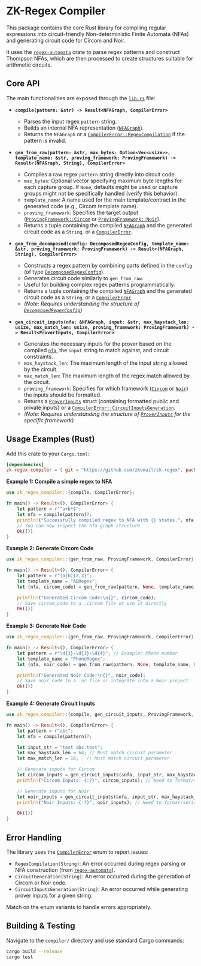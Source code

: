 # ZK-Regex Compiler

This package contains the core Rust library for compiling regular expressions into circuit-friendly Non-deterministic Finite Automata (NFAs) and generating circuit code for Circom and Noir.

It uses the [`regex-automata`](https://github.com/rust-lang/regex/tree/master/regex-automata) crate to parse regex patterns and construct Thompson NFAs, which are then processed to create structures suitable for arithmetic circuits.

## Core API

The main functionalities are exposed through the [`lib.rs`](./src/lib.rs) file:

-   **`compile(pattern: &str) -> Result<NFAGraph, CompilerError>`**

    -   Parses the input regex `pattern` string.
    -   Builds an internal NFA representation ([`NFAGraph`](./src/types.rs)).
    -   Returns the `NFAGraph` or a [`CompilerError::RegexCompilation`](./src/error.rs) if the pattern is invalid.

-   **`gen_from_raw(pattern: &str, max_bytes: Option<Vec<usize>>, template_name: &str, proving_framework: ProvingFramework) -> Result<(NFAGraph, String), CompilerError>`**

    -   Compiles a raw regex `pattern` string directly into circuit code.
    -   `max_bytes`: Optional vector specifying maximum byte lengths for each capture group. If `None`, defaults might be used or capture groups might not be specifically handled (verify this behavior).
    -   `template_name`: A name used for the main template/contract in the generated code (e.g., Circom template name).
    -   `proving_framework`: Specifies the target output ([`ProvingFramework::Circom`](./src/types.rs#L23) or [`ProvingFramework::Noir`](./src/types.rs#L23)).
    -   Returns a tuple containing the compiled [`NFAGraph`](./src/nfa/mod.rs#L32) and the generated circuit code as a `String`, or a [`CompilerError`](./src/error.rs#L5).

-   **`gen_from_decomposed(config: DecomposedRegexConfig, template_name: &str, proving_framework: ProvingFramework) -> Result<(NFAGraph, String), CompilerError>`**

    -   Constructs a regex pattern by combining parts defined in the `config` (of type [`DecomposedRegexConfig`](./src/types.rs#L15)).
    -   Generates circuit code similarly to `gen_from_raw`.
    -   Useful for building complex regex patterns programmatically.
    -   Returns a tuple containing the compiled [`NFAGraph`](./src/nfa/mod.rs#L32) and the generated circuit code as a `String`, or a [`CompilerError`](./src/error.rs#L5).
    -   _(Note: Requires understanding the structure of [`DecomposedRegexConfig`](./src/types.rs#L15))_

-   **`gen_circuit_inputs(nfa: &NFAGraph, input: &str, max_haystack_len: usize, max_match_len: usize, proving_framework: ProvingFramework) -> Result<ProverInputs, CompilerError>`**

    -   Generates the necessary inputs for the prover based on the compiled [`nfa`](./src/nfa/mod.rs#L32), the `input` string to match against, and circuit constraints.
    -   `max_haystack_len`: The maximum length of the input string allowed by the circuit.
    -   `max_match_len`: The maximum length of the regex match allowed by the circuit.
    -   `proving_framework`: Specifies for which framework ([`Circom`](./src/types.rs#L23) or [`Noir`](./src/types.rs#L23)) the inputs should be formatted.
    -   Returns a [`ProverInputs`](./src/types.rs#L33) struct (containing formatted public and private inputs) or a [`CompilerError::CircuitInputsGeneration`](./src/error.rs).
    -   _(Note: Requires understanding the structure of [`ProverInputs`](./src/types.rs#L33) for the specific framework)_

## Usage Examples (Rust)

Add this crate to your `Cargo.toml`:

```toml
[dependencies]
zk-regex-compiler = { git = "https://github.com/zkemail/zk-regex", package = "compiler" }
```

**Example 1: Compile a simple regex to NFA**

```rust
use zk_regex_compiler::{compile, CompilerError};

fn main() -> Result<(), CompilerError> {
    let pattern = r"^a+b*$";
    let nfa = compile(pattern)?;
    println!("Successfully compiled regex to NFA with {} states.", nfa.states().len());
    // You can now inspect the nfa graph structure
    Ok(())
}
```

**Example 2: Generate Circom Code**

```rust
use zk_regex_compiler::{gen_from_raw, ProvingFramework, CompilerError};

fn main() -> Result<(), CompilerError> {
    let pattern = r"(a|b){2,3}";
    let template_name = "ABRegex";
    let (nfa, circom_code) = gen_from_raw(pattern, None, template_name, ProvingFramework::Circom)?;

    println!("Generated Circom Code:\n{}", circom_code);
    // Save circom_code to a .circom file or use it directly
    Ok(())
}
```

**Example 3: Generate Noir Code**

```rust
use zk_regex_compiler::{gen_from_raw, ProvingFramework, CompilerError};

fn main() -> Result<(), CompilerError> {
    let pattern = r"\d{3}-\d{3}-\d{4}"; // Example: Phone number
    let template_name = "PhoneRegex";
    let (nfa, noir_code) = gen_from_raw(pattern, None, template_name, ProvingFramework::Noir)?;

    println!("Generated Noir Code:\n{}", noir_code);
    // Save noir_code to a .nr file or integrate into a Noir project
    Ok(())
}
```

**Example 4: Generate Circuit Inputs**

```rust
use zk_regex_compiler::{compile, gen_circuit_inputs, ProvingFramework, CompilerError};

fn main() -> Result<(), CompilerError> {
    let pattern = r"abc";
    let nfa = compile(pattern)?;

    let input_str = "test abc test";
    let max_haystack_len = 64; // Must match circuit parameter
    let max_match_len = 16;   // Must match circuit parameter

    // Generate inputs for Circom
    let circom_inputs = gen_circuit_inputs(&nfa, input_str, max_haystack_len, max_match_len, ProvingFramework::Circom)?;
    println!("Circom Inputs: {:?}", circom_inputs); // Need to format/serialize ProverInputs

    // Generate inputs for Noir
    let noir_inputs = gen_circuit_inputs(&nfa, input_str, max_haystack_len, max_match_len, ProvingFramework::Noir)?;
    println!("Noir Inputs: {:?}", noir_inputs); // Need to format/serialize ProverInputs

    Ok(())
}
```

## Error Handling

The library uses the [`CompilerError`](./src/error.rs) enum to report issues:

-   `RegexCompilation(String)`: An error occurred during regex parsing or NFA construction (from [`regex-automata`](https://github.com/rust-lang/regex/tree/master/regex-automata)).
-   `CircuitGeneration(String)`: An error occurred during the generation of Circom or Noir code.
-   `CircuitInputsGeneration(String)`: An error occurred while generating prover inputs for a given string.

Match on the enum variants to handle errors appropriately.

## Building & Testing

Navigate to the `compiler/` directory and use standard Cargo commands:

```bash
cargo build --release
cargo test
```
